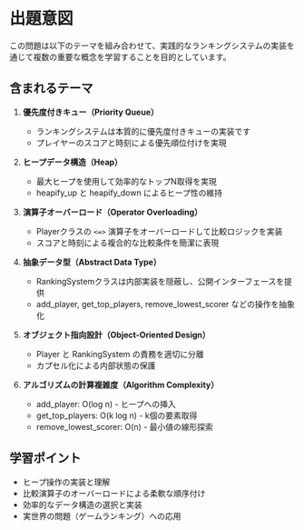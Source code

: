 # 出題意図

この問題は以下のテーマを組み合わせて、実践的なランキングシステムの実装を通じて複数の重要な概念を学習することを目的としています。

## 含まれるテーマ

1. **優先度付きキュー（Priority Queue）**
   - ランキングシステムは本質的に優先度付きキューの実装です
   - プレイヤーのスコアと時刻による優先順位付けを実現

2. **ヒープデータ構造（Heap）**
   - 最大ヒープを使用して効率的なトップN取得を実現
   - heapify_up と heapify_down によるヒープ性の維持

3. **演算子オーバーロード（Operator Overloading）**
   - Playerクラスの `<=>` 演算子をオーバーロードして比較ロジックを実装
   - スコアと時刻による複合的な比較条件を簡潔に表現

4. **抽象データ型（Abstract Data Type）**
   - RankingSystemクラスは内部実装を隠蔽し、公開インターフェースを提供
   - add_player, get_top_players, remove_lowest_scorer などの操作を抽象化

5. **オブジェクト指向設計（Object-Oriented Design）**
   - Player と RankingSystem の責務を適切に分離
   - カプセル化による内部状態の保護

6. **アルゴリズムの計算複雑度（Algorithm Complexity）**
   - add_player: O(log n) - ヒープへの挿入
   - get_top_players: O(k log n) - k個の要素取得
   - remove_lowest_scorer: O(n) - 最小値の線形探索

## 学習ポイント

- ヒープ操作の実装と理解
- 比較演算子のオーバーロードによる柔軟な順序付け
- 効率的なデータ構造の選択と実装
- 実世界の問題（ゲームランキング）への応用
